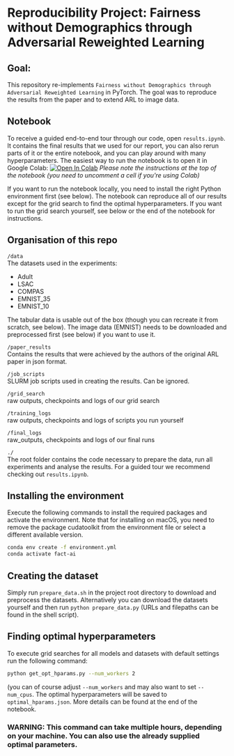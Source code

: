 # Reproducibility Project: Fairness without Demographics through Adversarial Reweighted Learning

## Goal:
This repository re-implements `Fairness without Demographics through Adversarial Reweighted Learning` in PyTorch. The goal was to reproduce the results from the paper and to extend ARL to image data.

## Notebook
 To receive a guided end-to-end tour through our code, open `results.ipynb`. It contains the final results
 that we used for our report, you can also rerun parts of it or the entire notebook, and you can play around
 with many hyperparameters. The easiest way to run the notebook is to open it in Google Colab:
 [![Open In Colab](https://colab.research.google.com/assets/colab-badge.svg)](https://colab.research.google.com/github/TomFrederik/fact-ai/blob/main/results.ipynb)
 *Please note the instructions at the top of the notebook (you need to uncomment a cell if you're using Colab)*

 If you want to run the notebook locally, you need to install the right Python environment first (see below). The notebook can reproduce
 all of our results except for the grid search to find the optimal hyperparameters. If you want to run the grid search yourself,
 see below or the end of the notebook for instructions.

## Organisation of this repo
`/data`  
The datasets used in the experiments:  
  - Adult  
  - LSAC  
  - COMPAS  
  - EMNIST_35
  - EMNIST_10
  
The tabular data is usable out of the box (though you can recreate it from scratch, see below). The image data (EMNIST) needs to be downloaded and preprocessed first (see below) if you want to use it.
  
`/paper_results`  
	Contains the results that were achieved by the authors of the original ARL paper in json format.  
  
`/job_scripts`  
	SLURM job scripts used in creating the results. Can be ignored.  
  
`/grid_search`  
	raw outputs, checkpoints and logs of our grid search  
  
`/training_logs`  
	raw outputs, checkpoints and logs of scripts you run yourself
  
`/final_logs`  
	raw_outputs, checkpoints and logs of our final runs
  
`./`  
	The root folder contains the code necessary to prepare the data, run all experiments and analyse the results. For a guided tour we recommend checking out `results.ipynb`.  
  
  
## Installing the environment
Execute the following commands to install the required packages and activate the environment.
Note that for installing on macOS, you need to remove the package cudatoolkit from the environment 
file or select a different available version.
```bash
conda env create -f environment.yml
conda activate fact-ai
```
  
## Creating the dataset
Simply run `prepare_data.sh` in the project root directory to download
and preprocess the datasets. Alternatively you can download the datasets
yourself and then run `python prepare_data.py` (URLs and filepaths
can be found in the shell script).


## Finding optimal hyperparameters
To execute grid searches for all models and datasets with default settings run the following command:
```bash
python get_opt_hparams.py --num_workers 2
```
(you can of course adjust `--num_workers` and may also want to set `--num_cpus`.
The optimal hyperparameters will be saved to `optimal_hparams.json`. More details can be found
at the end of the notebook.
### WARNING: This command can take multiple hours, depending on your machine. You can also use the already supplied optimal parameters.





